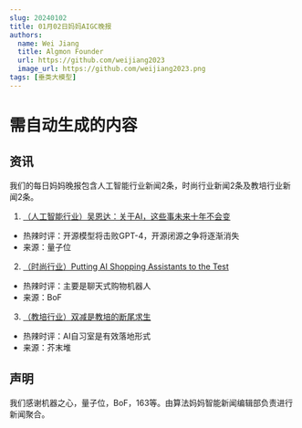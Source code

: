 ```yaml
---
slug: 20240102
title: 01月02日妈妈AIGC晚报
authors:
  name: Wei Jiang
  title: Algmon Founder
  url: https://github.com/weijiang2023
  image_url: https://github.com/weijiang2023.png
tags: [垂类大模型]
---
```


# 需自动生成的内容
## 资讯
我们的每日妈妈晚报包含人工智能行业新闻2条，时尚行业新闻2条及教培行业新闻2条。

1. [（人工智能行业）吴恩达：关于AI，这些事未来十年不会变](https://mp.weixin.qq.com/s/osz2qVdqTwY5BotfZTAZrA)
* 热辣时评：开源模型将击败GPT-4，开源闭源之争将逐渐消失
* 来源：量子位

2. [（时尚行业）Putting AI Shopping Assistants to the Test](https://www.businessoffashion.com/articles/technology/putting-ai-shopping-assistants-to-the-test/)
* 热辣时评：主要是聊天式购物机器人
* 来源：BoF

3. [（教培行业）双减是教培的断尾求生](https://new.qq.com/rain/a/20240102A05ITZ00)
* 热辣时评：AI自习室是有效落地形式
* 来源：芥末堆

## 声明

我们感谢机器之心，量子位，BoF，163等。由算法妈妈智能新闻编辑部负责进行新闻聚合。